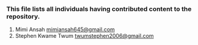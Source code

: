 ### This file lists all individuals having contributed content to the repository.

1. Mimi Ansah <mimiansah645@gmail.com>
2. Stephen Kwame Twum <twumstephen2006@gmail.com>

